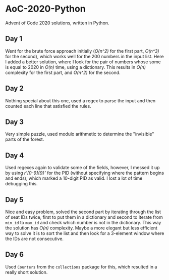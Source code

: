 # AoC-2020-Python
Advent of Code 2020 solutions, written in Python.

## Day 1
Went for the brute force approach initially (_O(n^2)_ for the first part, _O(n^3)_ for the second), which works well for the 200 numbers in the input list. Here I added a better solution, where I look for the pair of numbers whose some is equal to 2020 in _O(n)_ time, using a dictionary. This results in _O(n)_ complexity for the first part, and _O(n^2)_ for the second.

## Day 2
Nothing special about this one, used a regex to parse the input and then counted each line that satisfied the rules.

## Day 3
Very simple puzzle, used modulo arithmetic to determine the "invisible" parts of the forest.

## Day 4
Used regexes again to validate some of the fields, however, I messed it up by using _r'[0-9]{9}'_ for the PID (without specifying where the pattern begins and ends), which marked a 10-digit PID as valid. I lost a lot of time debugging this.

## Day 5
Nice and easy problem, solved the second part by iterating through the list of seat IDs twice, first to put them in a dictionary and second to iterate from `min_id` to `max_id` and check which number is not in the dictionary. This way the solution has _O(n)_ complexity. Maybe a more elegant but less efficient way to solve it is to sort the list and then look for a 3-element window where the IDs are not consecutive.

## Day 6
Used `Counters` from the `collections` package for this, which resulted in a really short solution.
